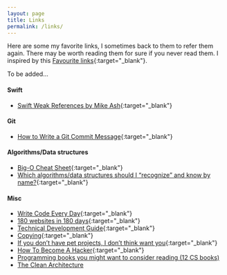 ```yaml
---
layout: page
title: Links
permalink: /links/
---
```


Here are some my favorite links, I sometimes back to them to refer them again. There may be worth reading them for sure if you never read them. I inspired by this [Favourite links](http://szulctomasz.com/favourite-links.html){:target="_blank"}.

To be added...

#### Swift
- [Swift Weak References by Mike Ash](https://www.mikeash.com/pyblog/friday-qa-2015-12-11-swift-weak-references.html){:target="_blank"}

#### Git
- [How to Write a Git Commit Message](http://chris.beams.io/posts/git-commit/){:target="_blank"}

#### Algorithms/Data structures
- [Big-O Cheat Sheet](http://bigocheatsheet.com/){:target="_blank"}
- [Which algorithms/data structures should I “recognize” and know by name?](http://programmers.stackexchange.com/a/155649/225558){:target="_blank"}

#### Misc
- [Write Code Every Day](http://ejohn.org/blog/write-code-every-day/){:target="_blank"}
- [180 websites in 180 days](https://jenniferdewalt.com/){:target="_blank"}
- [Technical Development Guide](https://www.google.com/about/careers/students/guide-to-technical-development.html){:target="_blank"}
- [Copying](http://robnapier.net/copying){:target="_blank"}
- [If you don’t have pet projects, I don’t think want you](https://ayende.com/blog/90113/if-you-dont-have-pet-projects-i-dont-think-i-want-you){:target="_blank"}  
- [How To Become A Hacker](http://www.catb.org/~esr/faqs/hacker-howto.html){:target="_blank"}  
- [Programming books you might want to consider reading (12 CS books)](http://danluu.com/programming-books/)
- [The Clean Architecture](https://8thlight.com/blog/uncle-bob/2012/08/13/the-clean-architecture.html)
